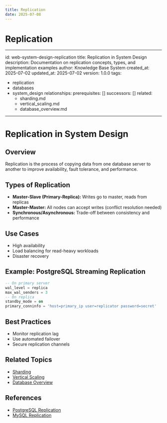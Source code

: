 ```yaml
---
title: Replication
date: 2025-07-08
---
```


# Replication

---
id: web-system-design-replication
title: Replication in System Design
description: Documentation on replication concepts, types, and implementation examples
author: Knowledge Base System
created_at: 2025-07-02
updated_at: 2025-07-02
version: 1.0.0
tags:
- replication
- databases
- system_design
relationships:
  prerequisites: []
  successors: []
  related:
  - sharding.md
  - vertical_scaling.md
  - database_overview.md
---

# Replication in System Design

## Overview

Replication is the process of copying data from one database server to another to improve availability, fault tolerance, and performance.

## Types of Replication
- **Master-Slave (Primary-Replica):** Writes go to master, reads from replicas
- **Master-Master:** All nodes can accept writes (conflict resolution needed)
- **Synchronous/Asynchronous:** Trade-off between consistency and performance

## Use Cases
- High availability
- Load balancing for read-heavy workloads
- Disaster recovery

## Example: PostgreSQL Streaming Replication
```sql
-- On primary server
wal_level = replica
max_wal_senders = 3
-- On replica
standby_mode = on
primary_conninfo = 'host=primary_ip user=replicator password=secret'
```

## Best Practices
- Monitor replication lag
- Use automated failover
- Secure replication channels

## Related Topics
- [Sharding](sharding.md)
- [Vertical Scaling](vertical_scaling.md)
- [Database Overview](../databases/database_overview.md)

## References
- [PostgreSQL Replication](https://www.postgresql.org/docs/current/warm-standby.html)
- [MySQL Replication](https://dev.mysql.com/doc/refman/8.0/en/replication.html)
